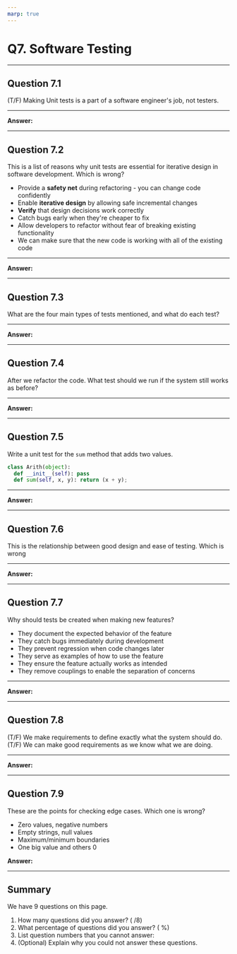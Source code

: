 ```yaml
---
marp: true
---
```


# Q7. Software Testing

---

## Question 7.1

(T/F) Making Unit tests is a part of a software engineer's job, not testers.

---

**Answer:**

---

## Question 7.2

This is a list of reasons why unit tests are essential for iterative design in software development. Which is wrong?

- Provide a **safety net** during refactoring - you can change code confidently
- Enable **iterative design** by allowing safe incremental changes
- **Verify** that design decisions work correctly
- Catch bugs early when they're cheaper to fix
- Allow developers to refactor without fear of breaking existing functionality
- We can make sure that the new code is working with all of the existing code

---

**Answer:**

---

## Question 7.3

What are the four main types of tests mentioned, and what do each test?

---

**Answer:**

---

## Question 7.4

After we refactor the code. What test should we run if the system still works as before?

---

**Answer:**

---

## Question 7.5

Write a unit test for the `sum` method that adds two values.

```python
class Arith(object):
  def __init__(self): pass
  def sum(self, x, y): return (x + y);
```

---

**Answer:**

---

## Question 7.6

This is the relationship between good design and ease of testing. Which is wrong

---

**Answer:**

---

## Question 7.7

Why should tests be created when making new features?

- They document the expected behavior of the feature
- They catch bugs immediately during development
- They prevent regression when code changes later
- They serve as examples of how to use the feature
- They ensure the feature actually works as intended
- They remove couplings to enable the separation of concerns

---

**Answer:**

---

## Question 7.8

(T/F) We make requirements to define exactly what the system should do.
(T/F) We can make good requirements as we know what we are doing.

---

**Answer:**

---

## Question 7.9

These are the points for checking edge cases. Which one is wrong?

- Zero values, negative numbers
- Empty strings, null values
- Maximum/minimum boundaries
- One big value and others 0

**Answer:**

---

## Summary

We have 9 questions on this page.

1. How many questions did you answer? ( /8)
2. What percentage of questions did you answer? (  %)
3. List question numbers that you cannot answer:
4. (Optional) Explain why you could not answer these questions.